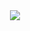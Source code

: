 <div align="center">
  <img src="https://skillicons.dev/icons?i=js,html,css,nodejs,sass,ts,py,java,cs,cpp,go,blender,godot,windows,ubuntu,vscode,bash&theme=dark&perline=5" />
</div>
